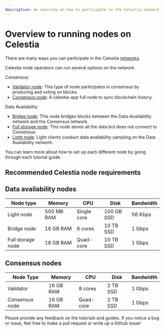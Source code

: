 ```yaml
---
description: An overview on how to participate in the Celestia network.
---
```


# Overview to running nodes on Celestia

There are many ways you can participate in the Celestia
[networks](./participate.md).

Celestia node operators can run several options on the network.

Consensus:

- [Validator node](./validator-node):
  This type of node participates
  in consensus by producing and voting on blocks.
- [Consensus node](./consensus-node): A celestia-app full node
  to sync blockchain history.

Data Availability:

- [Bridge node](./bridge-node.md): This node bridges blocks between the
  Data-Availability network and the Consensus network.
- [Full storage node](./full-storage-node.md): This node stores all
  the data but does not connect to Consensus.
- [Light node](./light-node.md): Light clients conduct data availability
  sampling on the Data Availability network.

You can learn more about how to set up each different node by going through
each tutorial guide.

## Recommended Celestia node requirements

## Data availability nodes

| Node type         | Memory      | CPU         | Disk       | Bandwidth |
|-------------------|-------------|-------------|------------|-----------|
| Light node        | 500 MB RAM  | Single core | 100 GB SSD | 56 Kbps   |
| Bridge node       | 16 GB RAM   | 6 cores     | 10 TB SSD  | 1 Gbps    |
| Full storage node | 16 GB RAM   | Quad-core   | 10 TB SSD  | 1 Gbps    |

## Consensus nodes

| Node Type        | Memory      | CPU         | Disk       | Bandwidth |
|------------------|-------------|-------------|------------|-----------|
| Validator        | 16 GB RAM   | 8 cores     | 2 TB SSD   | 1 Gbps    |
| Consensus node   | 16 GB RAM   | Quad-core   | 2 TB SSD   | 1 Gbps    |


Please provide any feedback on the tutorials and guides. If you notice
a bug or issue, feel free to make a pull request or write up a Github
issue!
